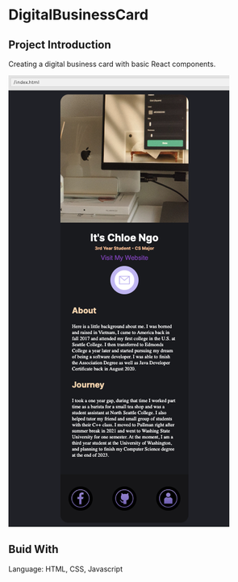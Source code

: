 # DigitalBusinessCard

## Project Introduction
Creating a digital business card with basic React components.

![Digital Business Card Image](https://github.com/chloeNgo99/DigitalBusinessCard/blob/main/file/images/digitalCard.png)

## Buid With
Language: HTML, CSS, Javascript
